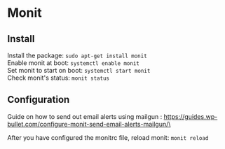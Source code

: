 # Monit

## Install

Install the package:  `sudo apt-get install monit`\
Enable monit at boot: `systemctl enable monit`\
Set monit to start on boot: `systemctl start monit`\
Check monit's status: `monit status`

## Configuration

Guide on how to send out email alerts using mailgun : https://guides.wp-bullet.com/configure-monit-send-email-alerts-mailgun/\

After you have configured the monitrc file, reload monit: `monit reload`

